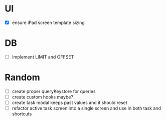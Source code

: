 # UI

- [x] ensure iPad screen template sizing

# DB

- [ ] Implement LIMIT and OFFSET

# Random

- [ ] create proper queryKeystore for queries
- [ ] create custom hooks maybe?
- [ ] create task modal keeps past values and it should reset
- [ ] refactor active task screen into a single screen and use in both task and shortcuts

